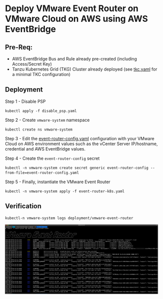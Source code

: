# Deploy VMware Event Router on VMware Cloud on AWS using AWS EventBridge

## Pre-Req:
* AWS EventBridge Bus and Rule already pre-created (including Access/Secret Key)
* Tanzu Kubernetes Grid (TKG) Cluster already deployed (see [tkc.yaml](tkc.yaml) for a minimal TKC configuration)

## Deployment

Step 1 - Disable PSP

```console
kubectl apply -f disable_psp.yaml
```

Step 2 - Create `vmware-system` namespace

```console
kubectl create ns vmware-system
```

Step 3 - Edit the [event-router-config.yaml](event-router-config.yaml) configuration with your VMware Cloud on AWS environment values such as the vCenter Server IP/hostname, credential and AWS EventBridge values.


Step 4 - Create the `event-router-config` secret

```console
kubectl -n vmware-system create secret generic event-router-config --from-file=event-router-config.yaml
```

Step 5 - Finally, instantiate the VMware Event Router

```console
kubectl -n vmware-system apply -f event-router-k8s.yaml
```

## Verification

```
kubectl-n vmware-system logs deployment/vmware-event-router
```

![](screenshots/vmware-event-router-vmc-on-aws-event-bridge.png)